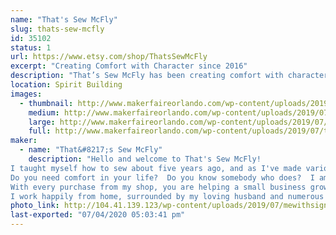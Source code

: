 ```yaml
---
name: "That's Sew McFly"
slug: thats-sew-mcfly
id: 35102
status: 1
url: https://www.etsy.com/shop/ThatsSewMcFly
excerpt: "Creating Comfort with Character since 2016"
description: "That’s Sew McFly has been creating comfort with character since 2016.  Handcrafted, high quality, unique, eco-friendly, and reusable items include coasters, microwave bowl cozies, hot/cold packs, and heating pads. Choose from dozens of styles in a variety of fandom favorites and more!  Thanks to your support, a portion of proceeds goes to charity every month."
location: Spirit Building
images:
  - thumbnail: http://www.makerfaireorlando.com/wp-content/uploads/2019/07/tropicalitems.jpg
    medium: http://www.makerfaireorlando.com/wp-content/uploads/2019/07/tropicalitems.jpg
    large: http://www.makerfaireorlando.com/wp-content/uploads/2019/07/tropicalitems.jpg
    full: http://www.makerfaireorlando.com/wp-content/uploads/2019/07/tropicalitems.jpg
maker:
  - name: "That&#8217;s Sew McFly"
    description: "Hello and welcome to That's Sew McFly!
I taught myself how to sew about five years ago, and as I've made various items over the years, I have found my love for comfort items, such as heating pads, hot/cold packs, and bowl cozies, both as gifts and for personal use.
Do you need comfort in your life?  Do you know somebody who does?  I am hoping, in some small way, to provide that comfort for you and your loved ones, while using fun, fandom fabrics!  
With every purchase from my shop, you are helping a small business grow, and I cannot thank you enough.  Also with every purchase, you will be helping a great cause, because one tenth of my profits go towards select charities throughout the year.  Thanks for making a positive difference not only in my life, but also in the world!
I work happily from home, surrounded by my loving husband and numerous cats and dogs."
photo_link: http://104.41.139.123/wp-content/uploads/2019/07/mewithsign-1.jpg
last-exported: "07/04/2020 05:03:41 pm"
---
```

